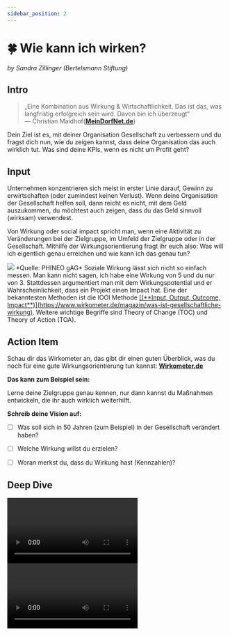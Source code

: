 ```yaml
---
sidebar_position: 2
---
```

# 🍀 Wie kann ich wirken?
*by Sandra Zillinger (Bertelsmann Stiftung)*

## Intro
> „Eine Kombination aus Wirkung & Wirtschaftlichkeit. Das ist das, was langfristig erfolgreich sein wird. Davon bin ich überzeugt“\
> ― Christian Maidhof(<ins>[**MeinDorfNet.de**](https://meindorfnet.de/)</ins>)

Dein Ziel ist es, mit deiner Organisation Gesellschaft zu verbessern und du fragst dich nun, wie du zeigen kannst, dass deine Organisation das auch wirklich tut. Was sind deine KPIs, wenn es nicht um Profit geht?



## Input

Unternehmen konzentrieren sich meist in erster Linie darauf, Gewinn zu erwirtschaften (oder zumindest keinen Verlust). Wenn deine Organisation der Gesellschaft helfen soll, dann reicht es nicht, mit dem Geld auszukommen, du möchtest auch zeigen, dass du das Geld sinnvoll (wirksam) verwendest.

Von Wirkung oder social impact spricht man, wenn eine Aktivität zu Veränderungen bei der Zielgruppe, im Umfeld der Zielgruppe oder in der Gesellschaft. Mithilfe der Wirkungsorientierung fragt ihr euch also: Was will ich eigentlich genau erreichen und wie kann ich das genau tun?

<img src="/content/3-growth-2-wie-kann-ich-wirken.png"/>
*Quelle: PHINEO gAG*

<Spacer/>
Soziale Wirkung lässt sich nicht so einfach messen. Man kann nicht sagen, ich habe eine Wirkung von 5 und du nur von 3. Stattdessen argumentiert man mit dem Wirkungspotential und er Wahrscheinlichkeit, dass ein Projekt einen Impact hat. Eine der bekanntesten Methoden ist die IOOI Methode <ins>[(**Input, Output, Outcome, Impact**)](https://www.wirkometer.de/magazin/was-ist-gesellschaftliche-wirkung)</ins>. Weitere wichtige Begriffe sind Theory of Change (TOC) und Theory of Action (TOA).

## Action Item
Schau dir das Wirkometer an, das gibt dir einen guten Überblick, was du noch für eine gute Wirkungsorientierung tun kannst: <ins>[**Wirkometer.de**](https://www.wirkometer.de/)</ins>

**Das kann zum Beispiel sein:**

Lerne deine Zielgruppe genau kennen, nur dann kannst du Maßnahmen entwickeln, die ihr auch wirklich weiterhilft.

**Schreib deine Vision auf:**
- [ ] Was soll sich in 50 Jahren (zum Beispiel) in der Gesellschaft verändert haben?
- [ ] Welche Wirkung willst du erzielen? 
- [ ] Woran merkst du, dass du Wirkung hast (Kennzahlen)?


## Deep Dive

<Grid>
  <Video sourceId="KDCYc_0h13g" />
  <Video sourceId="YotWpRYvW40" />
  
</Grid>
<Spacer/>
<Video sourceId="cg4J1g0IVHg" />
